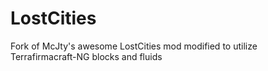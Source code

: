 # LostCities

Fork of McJty's awesome LostCities mod modified to utilize Terrafirmacraft-NG blocks and fluids
